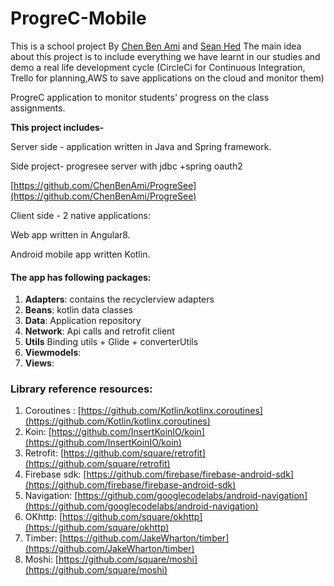 # ProgreC-Mobile
This is a school project
By [Chen Ben Ami](https://github.com/ChenBenAmi) and [Sean Hed](https://github.com/HeSean)
The main idea about this project is to include everything we have learnt in our studies
and demo a real life development cycle (CircleCi for Continuous Integration, Trello for planning,AWS to save applications on the cloud and monitor them)

ProgreC application to monitor students' progress on the class assignments. 


**This project includes-**

Server side - application written in Java and Spring framework.

Side project- progresee server with jdbc +spring oauth2 

[https://github.com/ChenBenAmi/ProgreSee](https://github.com/ChenBenAmi/ProgreSee)

Client side - 2 native applications:

Web app written in Angular8.

Android mobile app written Kotlin.

#### The app has following packages:

1.  **Adapters**: contains the recyclerview adapters 
2.  **Beans**: kotlin data classes
3.  **Data**: Application repository
5.  **Network**: Api calls and retrofit client
6.  **Utils** Binding utils + Glide + converterUtils
7.  **Viewmodels**: 
8.  **Views**:

### Library reference resources:

1.  Coroutines :  [https://github.com/Kotlin/kotlinx.coroutines](https://github.com/Kotlin/kotlinx.coroutines)
2.  Koin:  [https://github.com/InsertKoinIO/koin](https://github.com/InsertKoinIO/koin)
4. Retrofit: [https://github.com/square/retrofit](https://github.com/square/retrofit)
5. Firebase sdk: [https://github.com/firebase/firebase-android-sdk](https://github.com/firebase/firebase-android-sdk)
6. Navigation: [https://github.com/googlecodelabs/android-navigation](https://github.com/googlecodelabs/android-navigation)
7. OKhttp: [https://github.com/square/okhttp](https://github.com/square/okhttp)
8. Timber: [https://github.com/JakeWharton/timber](https://github.com/JakeWharton/timber)
10. Moshi: [https://github.com/square/moshi](https://github.com/square/moshi)




